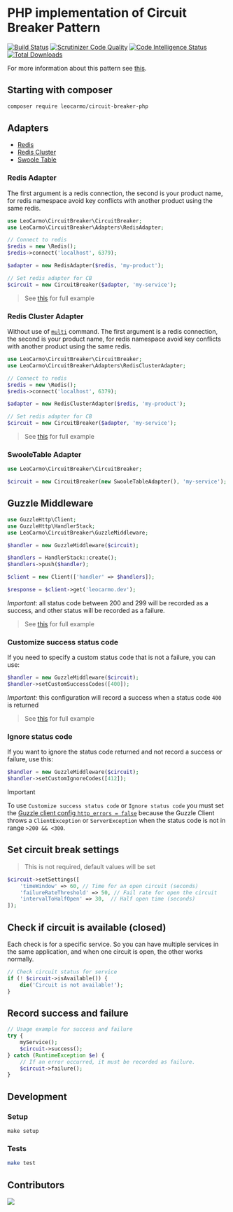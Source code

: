 # PHP implementation of Circuit Breaker Pattern  

[![Build Status](https://travis-ci.org/leocarmo/circuit-breaker-php.svg?branch=master)](https://travis-ci.org/leocarmo/circuit-breaker-php)
[![Scrutinizer Code Quality](https://scrutinizer-ci.com/g/leocarmo/circuit-breaker-php/badges/quality-score.png?b=master)](https://scrutinizer-ci.com/g/leocarmo/circuit-breaker-php/?branch=master)
[![Code Intelligence Status](https://scrutinizer-ci.com/g/leocarmo/circuit-breaker-php/badges/code-intelligence.svg?b=master)](https://scrutinizer-ci.com/code-intelligence)
[![Total Downloads](https://img.shields.io/packagist/dt/leocarmo/circuit-breaker-php.svg)](https://packagist.org/packages/leocarmo/circuit-breaker-php)

For more information about this pattern see [this](https://martinfowler.com/bliki/CircuitBreaker.html).

## Starting with composer
```sh
composer require leocarmo/circuit-breaker-php
```

## Adapters

- [Redis](#redis-adapter) 
- [Redis Cluster](#redis-cluster-adapter) 
- [Swoole Table](#swooletable-adapter)

### Redis Adapter
The first argument is a redis connection, the second is your product name, for redis namespace avoid key conflicts with another product using the same redis.

```php
use LeoCarmo\CircuitBreaker\CircuitBreaker;
use LeoCarmo\CircuitBreaker\Adapters\RedisAdapter;

// Connect to redis
$redis = new \Redis();
$redis->connect('localhost', 6379);

$adapter = new RedisAdapter($redis, 'my-product');

// Set redis adapter for CB
$circuit = new CircuitBreaker($adapter, 'my-service');
```

> See [this](examples/RedisAdapterExample.php) for full example

### Redis Cluster Adapter
Without use of [`multi`](https://redis.io/commands/multi/) command.
The first argument is a redis connection, the second is your product name, for redis namespace avoid key conflicts with another product using the same redis.

```php
use LeoCarmo\CircuitBreaker\CircuitBreaker;
use LeoCarmo\CircuitBreaker\Adapters\RedisClusterAdapter;

// Connect to redis
$redis = new \Redis();
$redis->connect('localhost', 6379);

$adapter = new RedisClusterAdapter($redis, 'my-product');

// Set redis adapter for CB
$circuit = new CircuitBreaker($adapter, 'my-service');
```

> See [this](examples/RedisClusterAdapterExample.php) for full example

### SwooleTable Adapter

```php
use LeoCarmo\CircuitBreaker\CircuitBreaker;

$circuit = new CircuitBreaker(new SwooleTableAdapter(), 'my-service');
```

## Guzzle Middleware

```php
use GuzzleHttp\Client;
use GuzzleHttp\HandlerStack;
use LeoCarmo\CircuitBreaker\GuzzleMiddleware;

$handler = new GuzzleMiddleware($circuit);

$handlers = HandlerStack::create();
$handlers->push($handler);

$client = new Client(['handler' => $handlers]);

$response = $client->get('leocarmo.dev');
```

*Important*: all status code between 200 and 299 will be recorded as a success, and other status will be recorded as a failure.

> See [this](examples/GuzzleMiddlewareExample.php) for full example

### Customize success status code 

If you need to specify a custom status code that is not a failure, you can use:

```php
$handler = new GuzzleMiddleware($circuit);
$handler->setCustomSuccessCodes([400]);
```

*Important:* this configuration will record a success when a status code `400` is returned

> See [this](examples/GuzzleMiddlewareCustomCodeExample.php) for full example

### Ignore status code

If you want to ignore the status code returned and not record a success or failure, use this:

```php
$handler = new GuzzleMiddleware($circuit);
$handler->setCustomIgnoreCodes([412]);
```

> [!IMPORTANT]  
> To use `Customize success status code` or `Ignore status code` you must set the [Guzzle client config `http_errors = false`](https://docs.guzzlephp.org/en/stable/request-options.html#http-errors) because the Guzzle Client throws a `ClientException` or `ServerException` when the status code is not in range `>200 && <300`.


## Set circuit break settings
> This is not required, default values will be set
```php
$circuit->setSettings([
    'timeWindow' => 60, // Time for an open circuit (seconds)
    'failureRateThreshold' => 50, // Fail rate for open the circuit
    'intervalToHalfOpen' => 30,  // Half open time (seconds)
]);
```

## Check if circuit is available (closed)
Each check is for a specific service. So you can have multiple services in the same application, and when one circuit is open, the other works normally.

```php
// Check circuit status for service
if (! $circuit->isAvailable()) {
    die('Circuit is not available!');
}
```

## Record success and failure
```php
// Usage example for success and failure  
try {
    myService();
    $circuit->success();
} catch (RuntimeException $e) {
    // If an error occurred, it must be recorded as failure.
    $circuit->failure();
}
```

## Development

### Setup
```shell
make setup
```

### Tests

```sh 
make test 
```

## Contributors
<a href="https://github.com/leocarmo/circuit-breaker-php/graphs/contributors">
  <img src="https://contrib.rocks/image?repo=leocarmo/circuit-breaker-php&max=10" />
</a>
